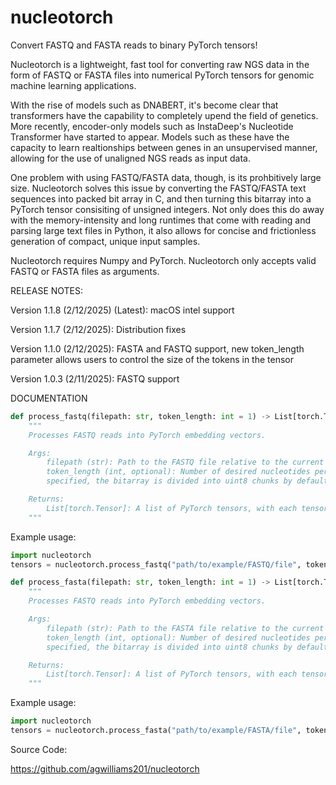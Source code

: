 # nucleotorch
Convert FASTQ and FASTA reads to binary PyTorch tensors!

Nucleotorch is a lightweight, fast tool for converting raw NGS data in the form of FASTQ or FASTA files into numerical 
PyTorch tensors for genomic machine learning applications.

With the rise of models such as DNABERT, it's become clear that transformers have the capability to completely upend the 
field of genetics. More recently, encoder-only models such as InstaDeep's Nucleotide Transformer have started to appear.
Models such as these have the capacity to learn realtionships between genes in an unsupervised manner, allowing for the
use of unaligned NGS reads as input data. 

One problem with using FASTQ/FASTA data, though, is its prohbitively large size. Nucleotorch solves this issue by 
converting the FASTQ/FASTA text sequences into packed bit array in C, and then turning this bitarray into a PyTorch 
tensor consisiting of unsigned integers. Not only does this do away with the memory-intensity and long runtimes that 
come with reading and parsing large text files in Python, it also allows for concise and frictionless generation of 
compact, unique input samples.

Nucleotorch requires Numpy and PyTorch. Nucleotorch only accepts valid FASTQ or FASTA files as arguments.

RELEASE NOTES:

Version 1.1.8 (2/12/2025) (Latest): macOS intel support

Version 1.1.7 (2/12/2025): Distribution fixes

Version 1.1.0 (2/12/2025): FASTA and FASTQ support, new token_length parameter allows users to control the size
of the tokens in the tensor

Version 1.0.3 (2/11/2025): FASTQ support

DOCUMENTATION

```python
def process_fastq(filepath: str, token_length: int = 1) -> List[torch.Tensor]:
    """
    Processes FASTQ reads into PyTorch embedding vectors.

    Args:
        filepath (str): Path to the FASTQ file relative to the current working directory.
        token_length (int, optional): Number of desired nucleotides per token (ie, entry in the tensor). If not 
        specified, the bitarray is divided into uint8 chunks by default.

    Returns:
        List[torch.Tensor]: A list of PyTorch tensors, with each tensor being composed of uints (type of uint depends on token_length).
    """
```

Example usage:

```python
import nucleotorch
tensors = nucleotorch.process_fastq("path/to/example/FASTQ/file", token_length=6)
```

```python
def process_fasta(filepath: str, token_length: int = 1) -> List[torch.Tensor]:
    """
    Processes FASTQ reads into PyTorch embedding vectors.

    Args:
        filepath (str): Path to the FASTA file relative to the current working directory.
        token_length (int, optional): Number of desired nucleotides per token (ie, entry in the tensor). If not 
        specified, the bitarray is divided into uint8 chunks by default.

    Returns:
        List[torch.Tensor]: A list of PyTorch tensors, with each tensor being composed of uints (type of uint depends on token_length).
    """
```

Example usage:

```python
import nucleotorch
tensors = nucleotorch.process_fasta("path/to/example/FASTA/file", token_length=6)
```

Source Code:

https://github.com/agwilliams201/nucleotorch